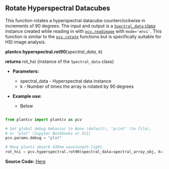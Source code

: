 ## Rotate Hyperspectral Datacubes 

This function rotates a hyperspectral datacube counterclockwise in increments of 90 degrees.  The input and output is a [`Spectral_data` class](Spectral_data.md) 
instance created while reading in with [`pcv.readimage`](read_image.md) with `mode='envi'`. This function is similar to the [`pcv.rotate`](rotate2.md) functions
but is specifically suitable for HSI image analysis. 

**plantcv.hyperspectral.rot90**(*spectral_data, k*)

**returns** rot_hsi (instance of the `Spectral_data` class)

- **Parameters:**
    - spectral_data      - Hyperspectral data instance
    - k                  - Number of times the array is rotated by 90 degrees


- **Example use:**
    - Below
    
    

```python

from plantcv import plantcv as pcv

# Set global debug behavior to None (default), "print" (to file), 
# or "plot" (Jupyter Notebooks or X11)
pcv.params.debug = "plot"

# Many plants absorb 430nm wavelength light. 
rot_hsi = pcv.hyperspectral.rot90(spectral_data=spectral_array_obj, k=1)

```


**Source Code:** [Here](https://github.com/danforthcenter/plantcv/blob/master/plantcv/plantcv/hyperspectral/rot90.py)
